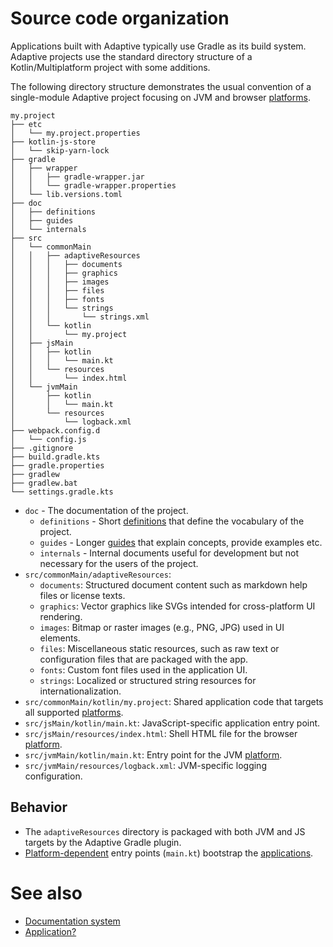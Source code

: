 # Source code organization

Applications built with Adaptive typically use Gradle as its build system. Adaptive 
projects use the standard directory structure of a Kotlin/Multiplatform project with some additions.

The following directory structure demonstrates the usual convention of a single-module
Adaptive project focusing on JVM and browser [platforms](def://).

```text
my.project
├── etc
│   └── my.project.properties
├── kotlin-js-store
│   └── skip-yarn-lock
├── gradle
│   ├── wrapper
│   │   ├── gradle-wrapper.jar
│   │   └── gradle-wrapper.properties
│   └── lib.versions.toml
├── doc
│   ├── definitions
│   ├── guides
│   └── internals
├── src
│   └── commonMain
│   │   ├── adaptiveResources
│   │   │   ├── documents
│   │   │   ├── graphics
│   │   │   ├── images
│   │   │   ├── files
│   │   │   ├── fonts
│   │   │   └── strings
│   │   │       └── strings.xml
│   │   └── kotlin
│   │       └── my.project
│   ├── jsMain
│   │   ├── kotlin
│   │   │   └── main.kt
│   │   └── resources
│   │       └── index.html
│   └── jvmMain
│       ├── kotlin
│       │   └── main.kt
│       └── resources
│           └── logback.xml
├── webpack.config.d
│   └── config.js
├── .gitignore
├── build.gradle.kts
├── gradle.properties
├── gradlew
├── gradlew.bat
└── settings.gradle.kts
```

- `doc` - The documentation of the project.
  - `definitions` - Short [definitions](def://) that define the vocabulary of the project.
  - `guides` - Longer [guides](def://) that explain concepts, provide examples etc.
  - `internals` - Internal documents useful for development but not necessary for the users of the project.
- `src/commonMain/adaptiveResources`:
    - `documents`: Structured document content such as markdown help files or license texts.
    - `graphics`: Vector graphics like SVGs intended for cross-platform UI rendering.
    - `images`: Bitmap or raster images (e.g., PNG, JPG) used in UI elements.
    - `files`: Miscellaneous static resources, such as raw text or configuration files that are packaged with the app.
    - `fonts`: Custom font files used in the application UI.
    - `strings`: Localized or structured string resources for internationalization.
- `src/commonMain/kotlin/my.project`: Shared application code that targets all supported [platforms](def://).
- `src/jsMain/kotlin/main.kt`: JavaScript-specific application entry point.
- `src/jsMain/resources/index.html`: Shell HTML file for the browser [platform](def://).
- `src/jvmMain/kotlin/main.kt`: Entry point for the JVM [platform](def://).
- `src/jvmMain/resources/logback.xml`: JVM-specific logging configuration.

## Behavior

- The `adaptiveResources` directory is packaged with both JVM and JS targets by the Adaptive Gradle plugin.
- [Platform-dependent](def://) entry points (`main.kt`) bootstrap the [applications](def://).

# See also

- [Documentation system](guide://)
- [Application?](guide://)